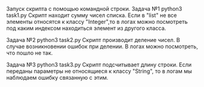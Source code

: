 Запуск скрипта с помощью командной строки.
Задача №1
python3 task1.py
Скрипт находит сумму чисел списка. Если в "list" не все элементы относятся к классу "Integer",то в логах можно посмотреть под каким индексом находиться элемент из другого класса.

Задача №2
python3 task2.py
Скрипт производит деление чисел. В случае возникновении ошибок при делении. В логах можно посмотреть, что пошло не так.

Задача №3
python3 task3.py
Скрипт подсчитывает длину строки. Если переданы параметры не относящиеся к классу "String", то в логам мы наблюдаем ошибку связанную с этим.
